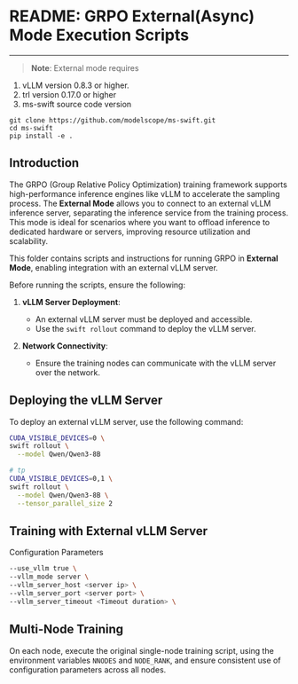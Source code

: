 # README: GRPO External(Async) Mode Execution Scripts

---

> **Note**: External mode requires

1. vLLM version 0.8.3 or higher.
2. trl version 0.17.0 or higher
3. ms-swift source code version

```
git clone https://github.com/modelscope/ms-swift.git
cd ms-swift
pip install -e .
```

## **Introduction**

The GRPO (Group Relative Policy Optimization) training framework supports high-performance inference engines like vLLM to accelerate the sampling process. The **External Mode** allows you to connect to an external vLLM inference server, separating the inference service from the training process. This mode is ideal for scenarios where you want to offload inference to dedicated hardware or servers, improving resource utilization and scalability.

This folder contains scripts and instructions for running GRPO in **External Mode**, enabling integration with an external vLLM server.

Before running the scripts, ensure the following:

1. **vLLM Server Deployment**:
   - An external vLLM server must be deployed and accessible.
   - Use the `swift rollout` command to deploy the vLLM server.

2. **Network Connectivity**:
   - Ensure the training nodes can communicate with the vLLM server over the network.

## **Deploying the vLLM Server**

To deploy an external vLLM server, use the following command:

```bash
CUDA_VISIBLE_DEVICES=0 \
swift rollout \
  --model Qwen/Qwen3-8B

# tp
CUDA_VISIBLE_DEVICES=0,1 \
swift rollout \
  --model Qwen/Qwen3-8B \
  --tensor_parallel_size 2
```

## Training with External vLLM Server
Configuration Parameters

```bash
--use_vllm true \
--vllm_mode server \
--vllm_server_host <server ip> \
--vllm_server_port <server port> \
--vllm_server_timeout <Timeout duration> \
```

## Multi-Node Training
On each node, execute the original single-node training script, using the environment variables `NNODES` and `NODE_RANK`, and ensure consistent use of configuration parameters across all nodes.
